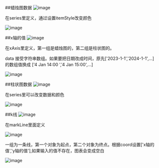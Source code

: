 ##蜡烛图数据
  ![image](https://github.com/user-attachments/assets/20cabb00-48be-4eb0-9ea7-b96bd49c012b)

  在series里定义，通过设置itemStyle改变颜色

  ![image](https://github.com/user-attachments/assets/7b935ca5-378c-4273-b40d-04de24018cf5)

##x轴的值
  ![image](https://github.com/user-attachments/assets/46552a58-1ed6-446a-82ee-55b6f410b512)

  在xAxis里定义，第一组是蜡烛图的，第二组是柱状图的。

  data 接受字符串数组。如果要把日期改成时间，原先['2023-1-1','2024-1-1',...] 的数组值换成 ['4 Jan 14:00 ','4 Jan 15:00',...]

  ![image](https://github.com/user-attachments/assets/bd219d75-4022-47b7-939a-798f71b724ba)


##柱状图数据
  ![image](https://github.com/user-attachments/assets/bef47414-2ae9-43cc-9101-09263bdfb67f)

  在series里可以改变数据和颜色

  ![image](https://github.com/user-attachments/assets/5b039ae7-c40d-4c80-8bc6-451e32d2905c)

##k线
  ![image](https://github.com/user-attachments/assets/fdbdb848-e467-4d4a-a478-91f22a0e1c0f)

  在markLine里面定义

  ![image](https://github.com/user-attachments/assets/7abdf301-50e8-4168-854b-8d56e5bc8833)

  一组为一条线，第一个对象为起点，第二个对象为终点。根据coord设置['x轴的值','y轴的值'],如果输入的值不存在，图表会变成空白

  ![image](https://github.com/user-attachments/assets/26f64878-9522-4ed2-8278-fea6b42521f4)
